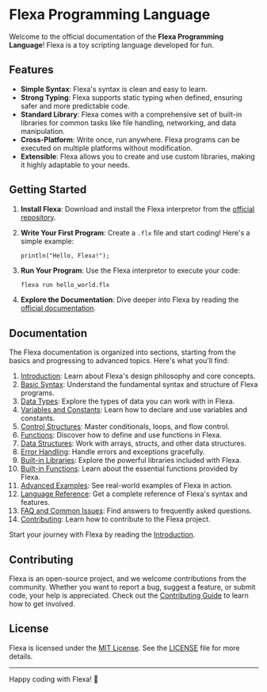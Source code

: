 # Flexa Programming Language

Welcome to the official documentation of the **Flexa Programming Language**! Flexa is a toy scripting language developed for fun.

## Features

- **Simple Syntax**: Flexa's syntax is clean and easy to learn.
- **Strong Typing**: Flexa supports static typing when defined, ensuring safer and more predictable code.
- **Standard Library**: Flexa comes with a comprehensive set of built-in libraries for common tasks like file handling, networking, and data manipulation.
- **Cross-Platform**: Write once, run anywhere. Flexa programs can be executed on multiple platforms without modification.
- **Extensible**: Flexa allows you to create and use custom libraries, making it highly adaptable to your needs.

## Getting Started

1. **Install Flexa**: Download and install the Flexa interpretor from the [official repository](https://github.com/flexa-script/interpreter).
2. **Write Your First Program**: Create a `.flx` file and start coding! Here's a simple example:

    ```flexa
    println("Hello, Flexa!");
    ```

3. **Run Your Program**: Use the Flexa interpretor to execute your code:

    ```bash
    flexa run hello_world.flx
    ```

4. **Explore the Documentation**: Dive deeper into Flexa by reading the [official documentation](https://flexa-script.github.io/docs/).

## Documentation

The Flexa documentation is organized into sections, starting from the basics and progressing to advanced topics. Here's what you'll find:

1. [Introduction](https://flexa-script.github.io/docs/introduction.md): Learn about Flexa's design philosophy and core concepts.
2. [Basic Syntax](https://flexa-script.github.io/docs/basic-syntax.md): Understand the fundamental syntax and structure of Flexa programs.
3. [Data Types](https://flexa-script.github.io/docs/data-types.md): Explore the types of data you can work with in Flexa.
4. [Variables and Constants](https://flexa-script.github.io/docs/variables-and-constants.md): Learn how to declare and use variables and constants.
5. [Control Structures](https://flexa-script.github.io/docs/control-structures.md): Master conditionals, loops, and flow control.
6. [Functions](https://flexa-script.github.io/docs/function.md): Discover how to define and use functions in Flexa.
7. [Data Structures](https://flexa-script.github.io/docs/data-structures.md): Work with arrays, structs, and other data structures.
8. [Error Handling](https://flexa-script.github.io/docs/error-handling.md): Handle errors and exceptions gracefully.
9. [Built-in Libraries](https://flexa-script.github.io/docs/built-in-libraries.md): Explore the powerful libraries included with Flexa.
10. [Built-in Functions](https://flexa-script.github.io/docs/built-in-functions.md): Learn about the essential functions provided by Flexa.
11. [Advanced Examples](https://flexa-script.github.io/docs/advanced-xamples.md): See real-world examples of Flexa in action.
12. [Language Reference](https://flexa-script.github.io/docs/language-reference.md): Get a complete reference of Flexa's syntax and features.
13. [FAQ and Common Issues](https://flexa-script.github.io/docs/faq-and-common-issues.md): Find answers to frequently asked questions.
14. [Contributing](https://flexa-script.github.io/docs/contributing.md): Learn how to contribute to the Flexa project.

Start your journey with Flexa by reading the [Introduction](https://flexa-script.github.io/docs/introduction.md).

## Contributing

Flexa is an open-source project, and we welcome contributions from the community. Whether you want to report a bug, suggest a feature, or submit code, your help is appreciated. Check out the [Contributing Guide](https://flexa-script.github.io/docs/contributing.md) to learn how to get involved.

## License

Flexa is licensed under the [MIT License](https://mit-license.org/). See the [LICENSE](LICENSE) file for more details.

---

Happy coding with Flexa! 🚀
